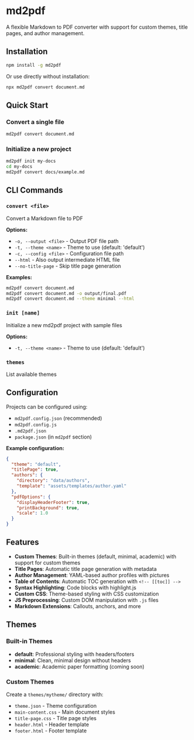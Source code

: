 # md2pdf

A flexible Markdown to PDF converter with support for custom themes, title pages, and author management.

## Installation

```bash
npm install -g md2pdf
```

Or use directly without installation:
```bash
npx md2pdf convert document.md
```

## Quick Start

### Convert a single file
```bash
md2pdf convert document.md
```

### Initialize a new project
```bash
md2pdf init my-docs
cd my-docs
md2pdf convert docs/example.md
```

## CLI Commands

### `convert <file>`
Convert a Markdown file to PDF

**Options:**
- `-o, --output <file>` - Output PDF file path
- `-t, --theme <name>` - Theme to use (default: 'default')
- `-c, --config <file>` - Configuration file path
- `--html` - Also output intermediate HTML file
- `--no-title-page` - Skip title page generation

**Examples:**
```bash
md2pdf convert document.md
md2pdf convert document.md -o output/final.pdf
md2pdf convert document.md --theme minimal --html
```

### `init [name]`
Initialize a new md2pdf project with sample files

**Options:**
- `-t, --theme <name>` - Theme to use (default: 'default')

### `themes`
List available themes

## Configuration

Projects can be configured using:
- `md2pdf.config.json` (recommended)
- `md2pdf.config.js`
- `.md2pdf.json`
- `package.json` (in `md2pdf` section)

**Example configuration:**
```json
{
  "theme": "default",
  "titlePage": true,
  "authors": {
    "directory": "data/authors",
    "template": "assets/templates/author.yaml"
  },
  "pdfOptions": {
    "displayHeaderFooter": true,
    "printBackground": true,
    "scale": 1.0
  }
}
```

## Features

- **Custom Themes**: Built-in themes (default, minimal, academic) with support for custom themes
- **Title Pages**: Automatic title page generation with metadata
- **Author Management**: YAML-based author profiles with pictures
- **Table of Contents**: Automatic TOC generation with `<!-- [[toc]] -->`
- **Syntax Highlighting**: Code blocks with highlight.js
- **Custom CSS**: Theme-based styling with CSS customization
- **JS Preprocessing**: Custom DOM manipulation with `.js` files
- **Markdown Extensions**: Callouts, anchors, and more

## Themes

### Built-in Themes
- **default**: Professional styling with headers/footers
- **minimal**: Clean, minimal design without headers
- **academic**: Academic paper formatting (coming soon)

### Custom Themes
Create a `themes/mytheme/` directory with:
- `theme.json` - Theme configuration
- `main-content.css` - Main document styles  
- `title-page.css` - Title page styles
- `header.html` - Header template
- `footer.html` - Footer template
